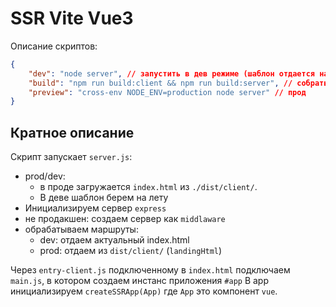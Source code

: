 # SSR Vite Vue3

Описание скриптов:
```json
{
    "dev": "node server", // запустить в дев режиме (шаблон отдается на лету)
    "build": "npm run build:client && npm run build:server", // собрать клиента и сервер в dist
    "preview": "cross-env NODE_ENV=production node server" // прод
}
```

## Кратное описание

Скрипт запускает `server.js`:
- prod/dev:
  - в проде загружается `index.html` из `./dist/client/`.
  - В деве шаблон берем на лету
- Инициализируем сервер `express`
- не продакшен: создаем сервер как `middlaware`
- обрабатываем маршруты:
  - dev: отдаем актуальный index.html
  - prod: отдаем из `dist/client/` (`landingHtml`)

Через `entry-client.js` подключенному в `index.html` подключаем `main.js`, в котором создаем инстанс приложения `#app`
В app инициализируем `createSSRApp(App)` где `App` это компонент `vue`.

